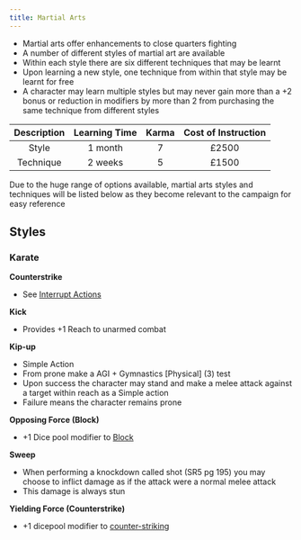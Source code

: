 ```yaml
---
title: Martial Arts
---
```

- Martial arts offer enhancements to close quarters fighting
- A number of different styles of martial art are available
- Within each style there are six different techniques that may be learnt
- Upon learning a new style, one technique from within that style may be learnt for free
- A character may learn multiple styles but may never gain more than a +2 bonus or reduction in modifiers by more than 2 from purchasing the same technique from different styles

| Description | Learning Time | Karma | Cost of Instruction |
|:-----------:|:-------------:|:-----:|:-------------------:|
|    Style    |    1 month    |   7   |        £2500        |
|  Technique  |    2 weeks    |   5   |        £1500        |

Due to the huge range of options available, martial arts styles and techniques will be listed below as they become relevant to the campaign for easy reference

## Styles

### Karate

**Counterstrike**
- See [Interrupt Actions](InterruptActions.md)

**Kick**
- Provides +1 Reach to unarmed combat

**Kip-up**
- Simple Action
- From prone make a AGI + Gymnastics [Physical] (3) test
- Upon success the character may stand and make a melee attack against a target within reach as a Simple action
- Failure means the character remains prone

**Opposing Force (Block)**
- +1 Dice pool modifier to [Block](InterruptActions.md)

**Sweep**
- When performing a knockdown called shot (SR5 pg 195) you may choose to inflict damage as if the attack were a normal melee attack
- This damage is always stun

**Yielding Force (Counterstrike)**
- +1 dicepool modifier to [counter-striking](InterruptActions.md)
